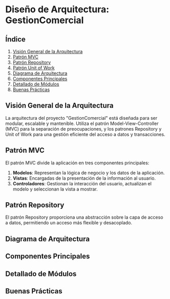 # Diseño de Arquitectura: GestionComercial

## Índice

1. [Visión General de la Arquitectura](#visión-general-de-la-arquitectura)
2. [Patrón MVC](#patrón-mvc)
3. [Patrón Repository](#patrón-repository)
4. [Patrón Unit of Work](#patrón-unit-of-work)
5. [Diagrama de Arquitectura](#diagrama-de-arquitectura)
6. [Componentes Principales](#componentes-principales)
7. [Detallado de Módulos](#detallado-de-módulos)
8. [Buenas Prácticas](#buenas-prácticas)

## Visión General de la Arquitectura

La arquitectura del proyecto "GestionComercial" está diseñada para ser modular, escalable y mantenible. Utiliza el patrón Model-View-Controller (MVC) para la separación de preocupaciones, y los patrones Repository y Unit of Work para una gestión eficiente del acceso a datos y transacciones.

## Patrón MVC

El patrón MVC divide la aplicación en tres componentes principales:

1. **Modelos**: Representan la lógica de negocio y los datos de la aplicación.
2. **Vistas**: Encargadas de la presentación de la información al usuario.
3. **Controladores**: Gestionan la interacción del usuario, actualizan el modelo y seleccionan la vista a mostrar.

## Patrón Repository

El patrón Repository proporciona una abstracción sobre la capa de acceso a datos, permitiendo un acceso más flexible y desacoplado.

## Diagrama de Arquitectura

## Componentes Principales

## Detallado de Módulos

## Buenas Prácticas